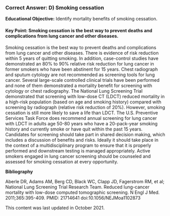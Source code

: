 
### Correct Answer: D) Smoking cessation 

**Educational Objective:** Identify mortality benefits of smoking cessation.

#### **Key Point:** Smoking cessation is the best way to prevent deaths and complications from lung cancer and other diseases.

Smoking cessation is the best way to prevent deaths and complications from lung cancer and other diseases. There is evidence of risk reduction within 5 years of quitting smoking. In addition, case-control studies have demonstrated an 80% to 90% relative risk reduction for lung cancer in former smokers who have been abstinent for 15 years.
Chest radiograph and sputum cytology are not recommended as screening tools for lung cancer. Several large-scale controlled clinical trials have been performed and none of them demonstrated a mortality benefit for screening with cytology or chest radiography.
The National Lung Screening Trial demonstrated that screening with low-dose CT (LDCT) reduced mortality in a high-risk population (based on age and smoking history) compared with screening by radiograph (relative risk reduction of 20%). However, smoking cessation is still more likely to save a life than LDCT. The U.S. Preventive Services Task Force does recommend annual screening for lung cancer with LDCT in adults age 50-80 years who have a 20-pack-year smoking history and currently smoke or have quit within the past 15 years. Candidates for screening should take part in shared decision making, which includes a discussion of benefits and risks. Ideally it should take place in the context of a multidisciplinary program to ensure that it is properly performed and downstream testing is managed appropriately. Active smokers engaged in lung cancer screening should be counseled and assessed for smoking cessation at every opportunity.

**Bibliography**

Aberle DR, Adams AM, Berg CD, Black WC, Clapp JD, Fagerstrom RM, et al; National Lung Screening Trial Research Team. Reduced lung-cancer mortality with low-dose computed tomographic screening. N Engl J Med. 2011;365:395-409. PMID: 21714641 doi:10.1056/NEJMoa1102873

This content was last updated in October 2021.